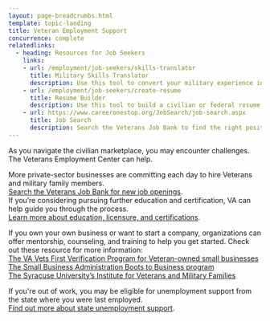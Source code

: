 ```yaml
---
layout: page-breadcrumbs.html
template: topic-landing
title: Veteran Employment Support
concurrence: complete
relatedlinks:
  - heading: Resources for Job Seekers
    links:
    - url: /employment/job-seekers/skills-translator
      title: Military Skills Translator
      description: Use this tool to convert your military experience into civilian language that hiring managers can easily understand.
    - url: /employment/job-seekers/create-resume
      title: Resume Builder
      description: Use this tool to build a civilian or federal resume.
    - url: https://www.careeronestop.org/JobSearch/job-search.aspx
      title: Job Search
      description: Search the Veterans Job Bank to find the right position for you.
---
```


<div class="va-introtext">

As you navigate the civilian marketplace, you may encounter challenges. The Veterans Employment Center can help.

</div>

More private-sector businesses are committing each day to hire Veterans and military family members. <br> [Search the Veterans Job Bank for new job openings](https://www.careeronestop.org/JobSearch/job-search.aspx). <br>
If you’re considering pursuing further education and certification, VA can help guide you through the process. <br>
[Learn more about education, licensure, and certifications](/education/advanced-training-and-certifications/licensing-certification/).

If you own your own business or want to start a company, organizations can offer mentorship, counseling, and training to help you get started. Check out these resource for more information: <br> [The VA Vets First Verification Program for Veteran-owned small businesses](/employment/job-seekers/register-your-business/) <br> [The Small Business Administration Boots to Business program](https://www.sba.gov/offices/headquarters/ovbd/resources/160511) <br> [The Syracuse University’s Institute for Veterans and Military Families](http://vets.syr.edu/education/)

If you're out of work, you may be eligible for unemployment support from the state where you were last employed. <br> [Find out more about state unemployment support](http://careeronestop.org/site/american-job-center.aspx).
